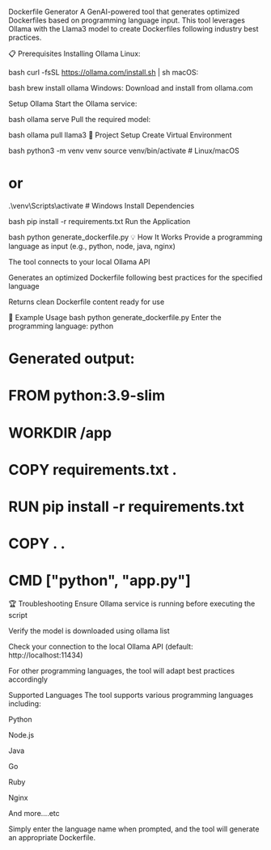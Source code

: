 Dockerfile Generator
A GenAI-powered tool that generates optimized Dockerfiles based on programming language input. This tool leverages Ollama with the Llama3 model to create Dockerfiles following industry best practices.

📋 Prerequisites
Installing Ollama
Linux:

bash
curl -fsSL https://ollama.com/install.sh | sh
macOS:

bash
brew install ollama
Windows:
Download and install from ollama.com

Setup Ollama
Start the Ollama service:

bash
ollama serve
Pull the required model:

bash
ollama pull llama3
🚀 Project Setup
Create Virtual Environment

bash
python3 -m venv venv
source venv/bin/activate  # Linux/macOS
# or
.\venv\Scripts\activate  # Windows
Install Dependencies

bash
pip install -r requirements.txt
Run the Application

bash
python generate_dockerfile.py
💡 How It Works
Provide a programming language as input (e.g., python, node, java, nginx)

The tool connects to your local Ollama API

Generates an optimized Dockerfile following best practices for the specified language

Returns clean Dockerfile content ready for use

📝 Example Usage
bash
python generate_dockerfile.py
Enter the programming language: python

# Generated output:
# FROM python:3.9-slim
# WORKDIR /app
# COPY requirements.txt .
# RUN pip install -r requirements.txt
# COPY . .
# CMD ["python", "app.py"]
🏆 Troubleshooting
Ensure Ollama service is running before executing the script

Verify the model is downloaded using ollama list

Check your connection to the local Ollama API (default: http://localhost:11434)

For other programming languages, the tool will adapt best practices accordingly

Supported Languages
The tool supports various programming languages including:

Python

Node.js

Java

Go

Ruby

Nginx

And more....etc

Simply enter the language name when prompted, and the tool will generate an appropriate Dockerfile.

